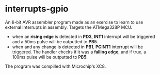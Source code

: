 # interrupts-gpio
An 8-bit AVR assembler program made as an exercise to learn to use external interrupts in assembly.
Targets the ATMega328P MCU.

- when an **rising edge** is detected in **PD3**, **INT1** interrupt will be triggered and a 50ms pulse will be outputted to **PB5**. 
- when and any change is detected in **PB1**, **PCINT1** interrupt will be triggered. The handler checks if it was a **falling edge**, and if true, a 100ms pulse will be outputted to **PB5**.


The program was compilled with Microchip's XC8.

